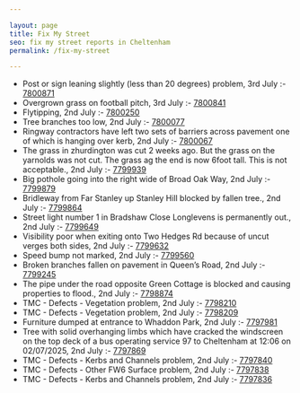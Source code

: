```yaml
---

layout: page
title: Fix My Street
seo: fix my street reports in Cheltenham
permalink: /fix-my-street

---
```


<!-- fix_marker starts -->

- Post or sign leaning slightly (less than 20 degrees) problem, 3rd July :- [7800871](https://www.fixmystreet.com/report/7800871)
- Overgrown grass on football pitch, 3rd July :- [7800841](https://www.fixmystreet.com/report/7800841)
- Flytipping, 2nd July :- [7800250](https://www.fixmystreet.com/report/7800250)
- Tree branches too low, 2nd July :- [7800077](https://www.fixmystreet.com/report/7800077)
- Ringway contractors have left two sets of barriers across pavement one of which is hanging over kerb, 2nd July :- [7800067](https://www.fixmystreet.com/report/7800067)
- The grass in zhurdington was cut 2 weeks ago. But the grass on the yarnolds was not cut. The grass ag the end is now 6foot tall. This is not acceptable., 2nd July :- [7799939](https://www.fixmystreet.com/report/7799939)
- Big pothole going into the right wide of Broad Oak Way, 2nd July :- [7799879](https://www.fixmystreet.com/report/7799879)
- Bridleway from Far Stanley up Stanley Hill blocked by fallen tree., 2nd July :- [7799864](https://www.fixmystreet.com/report/7799864)
- Street light number 1 in Bradshaw Close Longlevens is permanently out., 2nd July :- [7799649](https://www.fixmystreet.com/report/7799649)
- Visibility poor when exiting onto Two Hedges Rd because of uncut verges both sides, 2nd July :- [7799632](https://www.fixmystreet.com/report/7799632)
- Speed bump not marked, 2nd July :- [7799560](https://www.fixmystreet.com/report/7799560)
- Broken branches fallen on pavement in Queen’s Road, 2nd July :- [7799245](https://www.fixmystreet.com/report/7799245)
- The pipe under the road opposite Green Cottage is blocked and causing properties to flood., 2nd July :- [7798874](https://www.fixmystreet.com/report/7798874)
- TMC - Defects - Vegetation problem, 2nd July :- [7798210](https://www.fixmystreet.com/report/7798210)
- TMC - Defects - Vegetation problem, 2nd July :- [7798209](https://www.fixmystreet.com/report/7798209)
- Furniture dumped at entrance to Whaddon Park, 2nd July :- [7797981](https://www.fixmystreet.com/report/7797981)
- Tree with solid overhanging limbs which have cracked the windscreen on the top deck of a bus operating service 97 to Cheltenham at 12:06 on 02/07/2025, 2nd July :- [7797869](https://www.fixmystreet.com/report/7797869)
- TMC - Defects - Kerbs and Channels problem, 2nd July :- [7797840](https://www.fixmystreet.com/report/7797840)
- TMC - Defects - Other FW6  Surface problem, 2nd July :- [7797838](https://www.fixmystreet.com/report/7797838)
- TMC - Defects - Kerbs and Channels problem, 2nd July :- [7797836](https://www.fixmystreet.com/report/7797836)

<!-- fix_marker ends -->